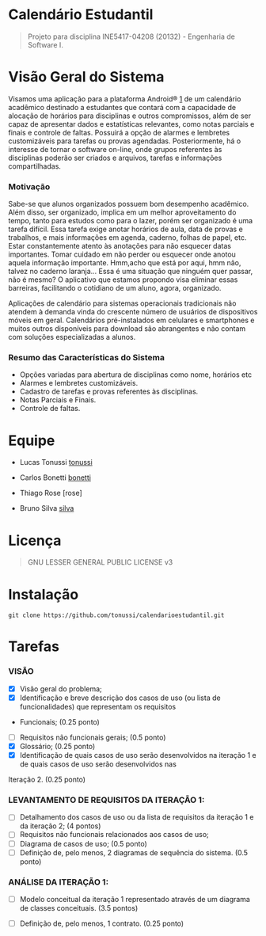 Calendário Estudantil
========

> Projeto para disciplina INE5417-04208 (20132) - Engenharia de Software I.

# Visão Geral do Sistema

Visamos uma aplicação para a plataforma Android® [1] de um calendário acadêmico destinado a estudantes que contará com a capacidade de alocação de horários para disciplinas e outros compromissos, além de ser capaz de apresentar dados e estatísticas relevantes, como notas parciais e finais e controle de faltas. Possuirá a opção de alarmes e lembretes customizáveis para tarefas ou provas agendadas. Posteriormente, há o interesse de tornar o software on-line, onde grupos referentes às disciplinas poderão ser criados e arquivos, tarefas e informações compartilhadas.

### Motivação

Sabe-se que alunos organizados possuem bom desempenho acadêmico. Além disso, ser organizado, implica em um melhor aproveitamento do tempo, tanto para estudos como para o lazer, porém ser organizado é uma tarefa difícil.
Essa tarefa exige anotar horários de aula, data de provas e trabalhos, e mais informações em agenda, caderno, folhas de papel, etc. Estar constantemente atento às anotações para não esquecer datas importantes. Tomar cuidado em não perder ou esquecer onde anotou aquela informação importante. Hmm,acho que está por aqui, hmm não, talvez no caderno laranja... Essa é uma situação que ninguém quer passar, não é mesmo? O aplicativo que estamos propondo visa eliminar essas barreiras, facilitando o cotidiano de um aluno, agora, organizado.

Aplicações de calendário para sistemas operacionais tradicionais não atendem à
demanda vinda do crescente número de usuários de dispositivos móveis em geral.
Calendários pré-instalados em celulares e smartphones e muitos outros disponíveis
para download são abrangentes e não contam com soluções especializadas a alunos.

### Resumo das Características do Sistema

- Opções variadas para abertura de disciplinas como nome, horários etc
- Alarmes e lembretes customizáveis.
- Cadastro de tarefas e provas referentes às disciplinas.
- Notas Parciais e Finais.
- Controle de faltas.


Equipe
========

- Lucas Tonussi [tonussi]

- Carlos Bonetti [bonetti]

- Thiago Rose [rose]

- Bruno Silva [silva]


Licença
========

> GNU LESSER GENERAL PUBLIC LICENSE v3


Instalação
========


```git clone https://github.com/tonussi/calendarioestudantil.git```


Tarefas
========



### VISÃO

- [x] Visão geral do problema;
- [x] Identificação e breve descrição dos casos de uso (ou lista de funcionalidades) que representam os requisitos 

* Funcionais; (0.25 ponto)
- [ ] Requisitos não funcionais gerais; (0.5 ponto)
- [x] Glossário; (0.25 ponto)
- [x] Identificação de quais casos de uso serão desenvolvidos na iteração 1 e de quais casos de uso serão desenvolvidos nas 

Iteração 2. (0.25 ponto)

### LEVANTAMENTO DE REQUISITOS DA ITERAÇÃO 1:

- [ ] Detalhamento dos casos de uso ou da lista de requisitos da iteração 1 e da iteração 2; (4 pontos)
- [ ] Requisitos não funcionais relacionados aos casos de uso;
- [ ] Diagrama de casos de uso; (0.5 ponto)
- [ ] Definição de, pelo menos, 2 diagramas de sequência do sistema. (0.5 ponto)

### ANÁLISE DA ITERAÇÃO 1:
- [ ] Modelo conceitual da iteração 1 representado através de um diagrama de classes conceituais. (3.5 pontos)
- [ ] Definição de, pelo menos, 1 contrato. (0.25 ponto)




[1]: http://www.android.com "Android"
[tonussi]: https://github.com/tonussi "Lucas Tonussi"
[bonetti]: https://github.com/CarlosBonetti "Carlos Bonetti"
[thisenrose]: https://github.com/thisenrose "Thiago Rose"
[silva]: https://github.com/brunosouzasilva "Bruno Silva"
